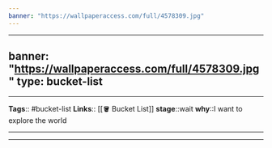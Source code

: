 ```yaml
---
banner: "https://wallpaperaccess.com/full/4578309.jpg"
---
```

---
banner: "https://wallpaperaccess.com/full/4578309.jpg"
type: bucket-list
---

---
**Tags**:: #bucket-list
**Links**:: [[🪣 Bucket List]]
**stage**::wait
**why**::I want to explore the world

---



---
